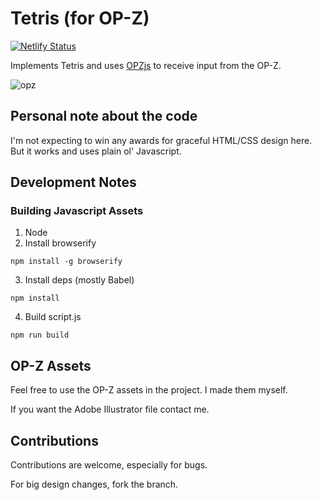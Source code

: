 # Tetris (for OP-Z)

[![Netlify Status](https://api.netlify.com/api/v1/badges/78e5fcc6-04d0-4f41-a46c-b0002b727712/deploy-status)](https://app.netlify.com/sites/ecstatic-lamarr-0706a7/deploys)

Implements Tetris and uses [OPZjs](github.com/nbw/opz) to receive input from the OP-Z.

![opz](src/img/opz-basic.svg)

## Personal note about the code

I'm not expecting to win any awards for graceful HTML/CSS design here. But it works and uses plain ol' Javascript.

## Development Notes

### Building Javascript Assets

1. Node
2. Install browserify

```
npm install -g browserify
```

3. Install deps (mostly Babel)

```
npm install
```

4. Build script.js

```
npm run build
```

## OP-Z Assets

Feel free to use the OP-Z assets in the project. I made them myself.

If you want the Adobe Illustrator file contact me.

## Contributions

Contributions are welcome, especially for bugs.

For big design changes, fork the branch.
